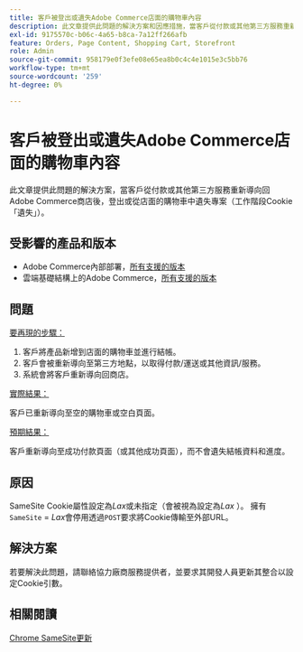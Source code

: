 ```yaml
---
title: 客戶被登出或遺失Adobe Commerce店面的購物車內容
description: 此文章提供此問題的解決方案和因應措施，當客戶從付款或其他第三方服務重新導向回Adobe Commerce商店後，登出或從店面的購物車中遺失專案（工作階段Cookie「遺失」）。
exl-id: 9175570c-b06c-4a65-b8ca-7a12ff266afb
feature: Orders, Page Content, Shopping Cart, Storefront
role: Admin
source-git-commit: 958179e0f3efe08e65ea8b0c4c4e1015e3c5bb76
workflow-type: tm+mt
source-wordcount: '259'
ht-degree: 0%

---
```


# 客戶被登出或遺失Adobe Commerce店面的購物車內容

此文章提供此問題的解決方案，當客戶從付款或其他第三方服務重新導向回Adobe Commerce商店後，登出或從店面的購物車中遺失專案（工作階段Cookie「遺失」）。

## 受影響的產品和版本

* Adobe Commerce內部部署，[所有支援的版本](https://magento.com/sites/default/files/magento-software-lifecycle-policy.pdf)
* 雲端基礎結構上的Adobe Commerce，[所有支援的版本](https://magento.com/sites/default/files/magento-software-lifecycle-policy.pdf)

## 問題

<u>要再現的步驟：</u>

1. 客戶將產品新增到店面的購物車並進行結帳。
1. 客戶會被重新導向至第三方地點，以取得付款/運送或其他資訊/服務。
1. 系統會將客戶重新導向回商店。

<u>實際結果：</u>

客戶已重新導向至空的購物車或空白頁面。

<u>預期結果：</u>

客戶重新導向至成功付款頁面（或其他成功頁面），而不會遺失結帳資料和進度。

## 原因

SameSite Cookie屬性設定為&#x200B;*Lax*&#x200B;或未指定（會被視為設定為&#x200B;*Lax* ）。 擁有`SameSite` = *Lax*&#x200B;會停用透過`POST`要求將Cookie傳輸至外部URL。

## 解決方案

若要解決此問題，請聯絡協力廠商服務提供者，並要求其開發人員更新其整合以設定Cookie引數。

## 相關閱讀

[Chrome SameSite更新](https://www.chromestatus.com/feature/5088147346030592)
